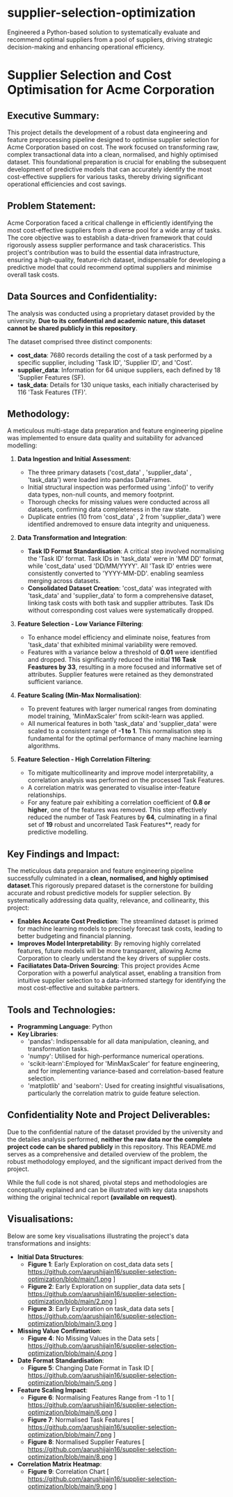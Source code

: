 # supplier-selection-optimization
Engineered a Python-based solution to systematically evaluate and recommend optimal suppliers from a pool of suppliers, driving strategic decision-making and enhancing operational efficiency.

# Supplier Selection and Cost Optimisation for Acme Corporation

## Executive Summary:
This project details the development of a robust data engineering and feature preprocessing pipeline designed to optimise supplier selection for Acme Corporation based on cost. The work focused on transforming raw, complex transactional data into a clean, normalised, and highly optimised dataset. This foundational preparation is crucial for enabling the subsequent development of predictive models that can accurately identify the most cost-effective suppliers for various tasks, thereby driving significant operational efficiencies and cost savings. 

## Problem Statement:
Acme Corporation faced a critical challenge in efficiently identifying the most cost-effective suppliers from a diverse pool for a wide array of tasks. The core objective was to establish a data-driven framework that could rigorously assess supplier performance and task characeristics. This project's contribution was to build the essential data infrastructure, ensuring a high-quality, feature-rich dataset, indispensable for developing a predictive model that could recommend optimal suppliers and minimise overall task costs. 

## Data Sources and Confidentiality:
The analysis was conducted using a proprietary dataset provided by the university. **Due to its confidential and academic nature, this dataset cannot be shared publicly in this repository**. 

The dataset comprised three distinct components:
* **cost_data**: 7680 records detailing the cost of a task performed by a specific supplier, including 'Task ID', 'Supplier ID', and 'Cost'.
* **supplier_data**: Information for 64 unique suppliers, each defined by 18 'Supplier Features (SF).
* **task_data**: Details for 130 unique tasks, each initially characterised by 116 'Task Features (TF)'.

## Methodology:
A meticulous multi-stage data preparation and feature engineering pipeline was implemented to ensure data quality and suitability for advanced modelling:
1. **Data Ingestion and Initial Assessment**:
   * The three primary datasets ('cost_data' , 'supplier_data' , 'task_data') were loaded into pandas DataFrames.
   * Initial structural inspection was performed using '.info()' to verify data types, non-null counts, and memory footprint.
   * Thorough checks for missing values were conducted across all datasets, confirming data completeness in the raw state.
   * Duplicate entries (10 from 'cost_data' , 2 from 'supplier_data') were identified andremoved to ensure data integrity and uniqueness.

2. **Data Transformation and Integration**:
   * **Task ID Format Standardisation**: A critical step involved normalising the 'Task ID' format. Task IDs in 'task_data' were in 'MM DD' format, while 'cost_data' used 'DD/MM/YYYY'. All 'Task ID' entries were consistently converted to 'YYYY-MM-DD'. enabling seamless merging across datasets.
   * **Consolidated Dataset Creation**: 'cost_data' was integrated with 'task_data' and 'supplier_data' to form a comprehensive dataset, linking task costs with both task and supplier attributes. Task IDs without corresponding cost values were systematically dropped.

3. **Feature Selection - Low Variance Filtering**:
   * To enhance model efficiency and eliminate noise, features from 'task_data' that exhibited minimal variability were removed.
   * Features with a variance below a threshold of **0.01** were identified and dropped. This significantly reduced the initial **116 Task Feastures by 33**, resulting in a more focused and informative set of attributes. Supplier features were retained as they demonstrated sufficient variance.

4. **Feature Scaling (Min-Max Normalisation)**:
   * To prevent features with larger numerical ranges from dominating model training, 'MinMaxScaler' from scikit-learn was applied.
   * All numerical features in both 'task_data' and 'supplier_data' were scaled to a consistent range of **-1 to 1**. This normalisation step is fundamental for the optimal performance of many machine learning algorithms.

5. **Feature Selection - High Correlation Filtering**:
   * To mitigate multicollinearity and improve model interpretability, a correlation analysis was performed on the processed Task Features.
   * A correlation matrix was generated to visualise inter-feature relationships.
   * For any feature pair exhibiting a correlation coefficient of **0.8 or higher**, one of the features was removed. This step effectively reduced the number of Task Features by **64**, culminating in a final set of **19** robust and uncorrelated Task Features**, ready for predictive modelling.

## Key Findings and Impact:
The meticulous data preparaion and feature engineering pipeline successfully culminated in a **clean, normalised, and highly optimised dataset**.This rigorously prepared dataset is the cornerstone for building accurate and robust predictive models for supplier selection. By systematically addressing data quality, relevance, and collinearity, this project:
* **Enables Accurate Cost Prediction**: The streamlined dataset is primed for machine learning models to precisely forecast task costs, leading to better budgeting and financial planning.
* **Improves Model Interpretability**: By removing highly correlated features, future models will be more transparent, allowing Acme Corporation to clearly understand the key drivers of supplier costs.
* **Faciliatates Data-Driven Sourcing**: This project provides Acme Corporation with a powerful analytical asset, enabling a transition from intuitive supplier selection to a data-informed startegy for identifying the most cost-effective and suitabke partners.

## Tools and Technologies:
* **Programming Language**: Python
* **Key Libraries**:
  * 'pandas': Indispensable for all data manipulation, cleaning, and transformation tasks.
  * 'numpy': Utilised for high-performance numerical operations.
  * 'scikit-learn':Employed for 'MinMaxScaler' for feature engineering, and for implementing variance-based and correlation-based feature selection.
  * 'matplotlib' and 'seaborn': Used for creating insightful visualisations, particularly the correlation matrix to guide feature selection.

## Confidentiality Note and Project Deliverables:
Due to the confidential nature of the dataset provided by the university and the detailes analysis performed, **neither the raw data nor the complete project code can be shared publicly** in this repository. This README.md serves as a comprehensive and detailed overview of the problem, the robust methodology employed, and the significant impact derived from the project. 

While the full code is not shared, pivotal steps and methodologies are conceptually explained and can be illustrated with key data snapshots withing the original technical report **(available on request)**.

## Visualisations:

Below are some key visualisations illustrating the project's data transformations and insights:

* **Initial Data Structures**:
  * **Figure 1**: Early Exploration on cost_data data sets [ https://github.com/aarushijain16/supplier-selection-optimization/blob/main/1.png ]
  * **Figure 2**: Early Exploration on supplier_data data sets [ https://github.com/aarushijain16/supplier-selection-optimization/blob/main/2.png ]
  * **Figure 3**: Early Exploration on task_data data sets [ https://github.com/aarushijain16/supplier-selection-optimization/blob/main/3.png ]
* **Missing Value Confirmation**:
  * **Figure 4**: No Missing Values in the Data sets [ https://github.com/aarushijain16/supplier-selection-optimization/blob/main/4.png ]
* **Date Format Standardisation**:
  * **Figure 5**: Changing Date Format in Task ID [ https://github.com/aarushijain16/supplier-selection-optimization/blob/main/5.png ]
* **Feature Scaling Impact**:
  * **Figure 6**: Normalising Features Range from -1 to 1 [ https://github.com/aarushijain16/supplier-selection-optimization/blob/main/6.png ]
  * **Figure 7**: Normalised Task Features [ https://github.com/aarushijain16/supplier-selection-optimization/blob/main/7.png ]
  * **Figure 8**: Normalised Supplier Features [ https://github.com/aarushijain16/supplier-selection-optimization/blob/main/8.png ]
* **Correlation Matrix Heatmap**:
  * **Figure 9**: Correlation Chart [ https://github.com/aarushijain16/supplier-selection-optimization/blob/main/9.png ]
